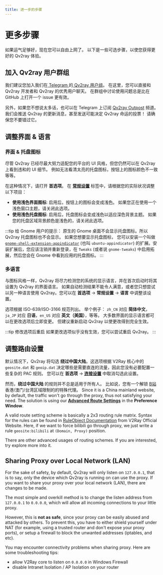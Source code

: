 ```yaml
---
title: 进一步的步骤
---
```


# 更多步骤

如果运气足够好，现在您可以自由上网了。 以下是一些可选步骤，以使您获得更好的 Qv2ray 体验。

## 加入 Qv2ray 用户群组

我们建议您加入我们在[ Telegram ](https://telegram.org/)的[ Qv2ray 用户组](https://t.me/qv2ray)。 在这里，您可以直接和 Qv2ray 开发者和 Qv2ray 的优秀用户聊天。 在群组中讨论使用问题总是比在 GitHub 上打开一个 issue 更有效。

另外，如果您不想说太多话，也可以在 Telegram 上订阅 [Qv2ray Outpost](https://t.me/qv2ray_outpost) 频道。 我们会推送 Qv2ray 的更新消息，甚至发送可能决定 Qv2ray 命运的投票！ 请确保您不要错过它。

## 调整界面 & 语言

### 界面 & 托盘图标

尽管 Qv2ray 已经尽最大努力适配您的平台的 UI 风格，但您仍然可以在 Qv2ray 上看到违和的 UI 细节。 例如无法看清太亮的托盘图标，按钮上的图标颜色不一致等等。

在这种情况下，请打开 **首选项**。 在 **[常规设置](qv2ray://open/preference/general)** 标签中，请根据您的实际状况调整以下项目：

- **使用浅色界面图标**: 启用后，按钮上的图标会变成浅色。 如果您正在使用一个浅色窗口主题，请关闭此选项。
- **使用浅色托盘图标**: 启用后，托盘图标会变成浅色以适应深色背景主题。 如果您的托盘区域背景颜色是浅色的，请关闭此选项。

:::tip 给 Gnome 用户的提示： 原生的 Gnome 桌面不会显示托盘图标。所以 Qv2ray 托盘图标也不会显示。 如果您想要显示托盘图标， 您可以安装一个叫做 [`gnome-shell-extension-appindicator`](https://github.com/ubuntu/gnome-shell-extension-appindicator) (也叫 `ubuntu-appindicator`) 的扩展。安装扩展后，您应该注销并重新登录，在 `Tweaks` (或者说 `gnome-tweaks`) 中启用拓展，然后您会在 Gnome 中看到应用的托盘图标。 :::

### 多语言

与图标风格一样，Qv2ray 将尽力检测您的系统的显示语言，并在首次启动时将其设置为 Qv2ray 的界面语言。 如果自动检测结果不能令人满意，或者您只想尝试以另一种语言使用 Qv2ray。您可以在 **首选项** -> **常规设置** -> **语言** 中调整该设置。

选项根据 ISO-639/ISO-3166 规范列出。 举个例子： `zh_CN` 对应 **简体中文**，`ja_JP` 对应 **日语**，`en_US` 对应 **英文（美国）**，等等。 大多数界面的显示语言都可以在更改选项后立即变更。 但建议重新启动 Qv2ray 以使更改得到完全生效。

:::tip 修改选项后重启 如果更改选项似乎没有生效，您可以尝试重启 Qv2ray。 :::

## 调整路由设置

默认情况下，Qv2ray 将勾选 **绕过中国大陆**。这选项根据 V2Ray 核心中的 `geosite.dat` 和 `geoip.dat` 决定哪些是需要直连的流量，因此您没有必要配置一些复杂的 PAC 规则。 您可以在 **首选项** -> **[连接设置](qv2ray://open/preference/connection)** 中取消勾选此设置。

然而，**绕过中国大陆** 的规则并不总是适用于所有人。 比如说，您有一个解锁 [B站](https://bilibili.com/) 香港/澳门/台湾区域限制的的特殊代理。 Since it is a China mainland website, by default, the traffic won't go through the proxy, thus not satisfying your need. The solution is using our **[Advanced Route Settings](qv2ray://open/preference/route)** in the **Preference Window**.

A valid route setting scheme is basically a 2x3 routing rule matrix. Syntax for the rules can be found in [RuleObject Documentation](https://www.v2fly.org/config/routing.html#routingobject) from V2Ray Official Website. Here, if we want to force bilibili go through proxy, we just write a rule `geosite:bilibili` at `(Domain, Proxy)` position.

There are other advanced usages of routing schemes. If you are interested, try explore more into it.

## Sharing Proxy over Local Network (LAN)

For the sake of safety, by default, Qv2ray will only listen on `127.0.0.1`, that is to say, only the device which Qv2ray is running on can use the proxy. If you want to share your proxy over your local network (LAN), there are changes to be made.

The most simple and overkill method is to change the listen address from `127.0.0.1` to `0.0.0.0`, which will allow all incoming connections to your little proxy.

However, this is **not as safe**, since your proxy can be easily abused and attacked by others. To prevent this, you have to either shield yourself under NAT (for example, using a trusted router and don't expose your proxy ports), or setup a firewall to block the unwanted addresses (iptables, and etc).

You may encounter connectivity problems when sharing proxy. Here are some troubleshooting tips:

- allow V2Ray core to listen on `0.0.0.0` in Windows Firewall
- disable Intranet Isolation / AP Isolation on your router
